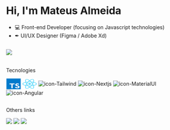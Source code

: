 # Hi, I'm Mateus Almeida 

- 💻 Front-end Developer (focusing on Javascript technologies) <br/>
- ✒ UI/UX Designer (Figma / Adobe Xd) 

##

<div>
  <img height="180em" src="https://github-readme-stats.vercel.app/api?username=mateusjimmy&show_icons=true&theme=nord&hide_border=true&include_all_commits=true&count_private=true">
  <!-- <img height="180em" src="https://github-readme-stats.vercel.app/api/top-langs/?username=mateusjimmy&layout=compact&langs_count=16&theme=nord"> -->
</div>

##

Tecnologies
<div>
  <img align="center" alt="icon-Ts" height="30" width="40" src="https://raw.githubusercontent.com/devicons/devicon/master/icons/typescript/typescript-plain.svg">
  <img align="center" alt="icon-React" height="30" width="40" src="https://raw.githubusercontent.com/devicons/devicon/master/icons/react/react-original.svg">
  <img align="center" alt="icon-Tailwind" height="30" width="40" src="https://upload.wikimedia.org/wikipedia/commons/d/d5/Tailwind_CSS_Logo.svg" />
  <img align="center" alt="icon-Nextjs" height="30" width="40" src="https://devicon-website.vercel.app/api/nextjs/original.svg?color=%23727272" />
  <img align="center" alt="icon-MaterialUI" height="30" width="40" src="https://cdn.jsdelivr.net/gh/devicons/devicon/icons/materialui/materialui-plain.svg" />
  <img align="center" alt="icon-Angular" height="30" width="40" src="https://cdn.jsdelivr.net/gh/devicons/devicon/icons/angularjs/angularjs-plain.svg" />
</div>

##
Others links
<div> 
  <a href="https://dribbble.com/mateusjimmy/shots" target="_blank"><img src="https://img.shields.io/badge/Dribbble-d664b4?style=for-the-badge&logo=dribbble&logoColor=white"></a> 
  <a href="https://www.linkedin.com/in/jmateusalmeida/" target="_blank"><img src="https://img.shields.io/badge/-LinkedIn-%230077B5?style=for-the-badge&logo=linkedin&logoColor=white"></a> 
  <a href ="mailto:contato@mateusalmeida.com.br" target="_blank"><img src="https://img.shields.io/badge/-Gmail-d3392e?style=for-the-badge&logo=gmail&logoColor=white"></a>
</div>
